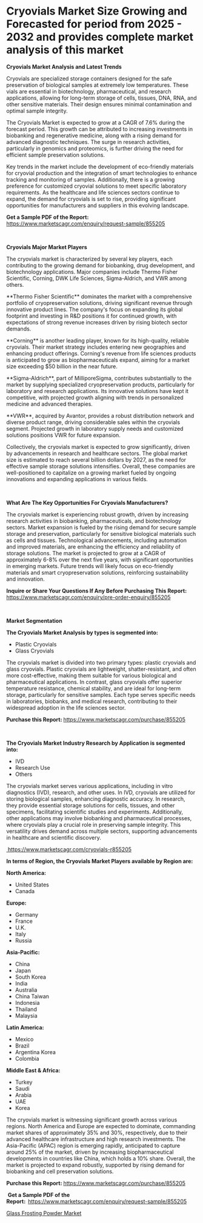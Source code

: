 <p><h1>Cryovials Market Size Growing and Forecasted for period from 2025 - 2032 and provides complete market analysis of this market</h1></p><p><strong>Cryovials Market Analysis and Latest Trends</strong></p>
<p><p>Cryovials are specialized storage containers designed for the safe preservation of biological samples at extremely low temperatures. These vials are essential in biotechnology, pharmaceutical, and research applications, allowing for long-term storage of cells, tissues, DNA, RNA, and other sensitive materials. Their design ensures minimal contamination and optimal sample integrity.</p><p>The Cryovials Market is expected to grow at a CAGR of 7.6% during the forecast period. This growth can be attributed to increasing investments in biobanking and regenerative medicine, along with a rising demand for advanced diagnostic techniques. The surge in research activities, particularly in genomics and proteomics, is further driving the need for efficient sample preservation solutions.</p><p>Key trends in the market include the development of eco-friendly materials for cryovial production and the integration of smart technologies to enhance tracking and monitoring of samples. Additionally, there is a growing preference for customized cryovial solutions to meet specific laboratory requirements. As the healthcare and life sciences sectors continue to expand, the demand for cryovials is set to rise, providing significant opportunities for manufacturers and suppliers in this evolving landscape.</p></p>
<p><strong>Get a Sample PDF of the Report:&nbsp;</strong> <a href="https://www.marketscagr.com/enquiry/request-sample/855205?utm_campaign=3127&utm_medium=2&utm_source=Github&utm_content=ia&utm_term=01042025&utm_id=cryovials">https://www.marketscagr.com/enquiry/request-sample/855205</a></p>
<p>&nbsp;</p>
<p><strong>Cryovials Major Market Players</strong></p>
<p><p>The cryovials market is characterized by several key players, each contributing to the growing demand for biobanking, drug development, and biotechnology applications. Major companies include Thermo Fisher Scientific, Corning, DWK Life Sciences, Sigma-Aldrich, and VWR among others.</p><p>**Thermo Fisher Scientific** dominates the market with a comprehensive portfolio of cryopreservation solutions, driving significant revenue through innovative product lines. The company's focus on expanding its global footprint and investing in R&D positions it for continued growth, with expectations of strong revenue increases driven by rising biotech sector demands.</p><p>**Corning** is another leading player, known for its high-quality, reliable cryovials. Their market strategy includes entering new geographies and enhancing product offerings. Corning's revenue from life sciences products is anticipated to grow as biopharmaceuticals expand, aiming for a market size exceeding $50 billion in the near future.</p><p>**Sigma-Aldrich**, part of MilliporeSigma, contributes substantially to the market by supplying specialized cryopreservation products, particularly for laboratory and research applications. Its innovative solutions have kept it competitive, with projected growth aligning with trends in personalized medicine and advanced therapies.</p><p>**VWR**, acquired by Avantor, provides a robust distribution network and diverse product range, driving considerable sales within the cryovials segment. Projected growth in laboratory supply needs and customized solutions positions VWR for future expansion.</p><p>Collectively, the cryovials market is expected to grow significantly, driven by advancements in research and healthcare sectors. The global market size is estimated to reach several billion dollars by 2027, as the need for effective sample storage solutions intensifies. Overall, these companies are well-positioned to capitalize on a growing market fueled by ongoing innovations and expanding applications in various fields.</p></p>
<p>&nbsp;</p>
<p><strong>What Are The Key Opportunities For Cryovials Manufacturers?</strong></p>
<p><p>The cryovials market is experiencing robust growth, driven by increasing research activities in biobanking, pharmaceuticals, and biotechnology sectors. Market expansion is fueled by the rising demand for secure sample storage and preservation, particularly for sensitive biological materials such as cells and tissues. Technological advancements, including automation and improved materials, are enhancing the efficiency and reliability of storage solutions. The market is projected to grow at a CAGR of approximately 6-8% over the next five years, with significant opportunities in emerging markets. Future trends will likely focus on eco-friendly materials and smart cryopreservation solutions, reinforcing sustainability and innovation.</p></p>
<p><strong>Inquire or Share Your Questions If Any Before Purchasing This Report:</strong> <a href="https://www.marketscagr.com/enquiry/pre-order-enquiry/855205?utm_campaign=3127&utm_medium=2&utm_source=Github&utm_content=ia&utm_term=01042025&utm_id=cryovials">https://www.marketscagr.com/enquiry/pre-order-enquiry/855205</a></p>
<p>&nbsp;</p>
<p><strong>Market Segmentation</strong></p>
<p><strong>The Cryovials Market Analysis by types is segmented into:</strong></p>
<p><ul><li>Plastic Cryovials</li><li>Glass Cryovials</li></ul></p>
<p><p>The cryovials market is divided into two primary types: plastic cryovials and glass cryovials. Plastic cryovials are lightweight, shatter-resistant, and often more cost-effective, making them suitable for various biological and pharmaceutical applications. In contrast, glass cryovials offer superior temperature resistance, chemical stability, and are ideal for long-term storage, particularly for sensitive samples. Each type serves specific needs in laboratories, biobanks, and medical research, contributing to their widespread adoption in the life sciences sector.</p></p>
<p><strong>Purchase this Report:&nbsp;</strong><a href="https://www.marketscagr.com/purchase/855205?utm_campaign=3127&utm_medium=2&utm_source=Github&utm_content=ia&utm_term=01042025&utm_id=cryovials">https://www.marketscagr.com/purchase/855205</a></p>
<p>&nbsp;</p>
<p><strong>The Cryovials Market Industry Research by Application is segmented into:</strong></p>
<p><ul><li>IVD</li><li>Research Use</li><li>Others</li></ul></p>
<p><p>The cryovials market serves various applications, including in vitro diagnostics (IVD), research, and other uses. In IVD, cryovials are utilized for storing biological samples, enhancing diagnostic accuracy. In research, they provide essential storage solutions for cells, tissues, and other specimens, facilitating scientific studies and experiments. Additionally, other applications may involve biobanking and pharmaceutical processes, where cryovials play a crucial role in preserving sample integrity. This versatility drives demand across multiple sectors, supporting advancements in healthcare and scientific discovery.</p></p>
<p><a href="https://www.marketscagr.com/cryovials-r855205?utm_campaign=3127&utm_medium=2&utm_source=Github&utm_content=ia&utm_term=01042025&utm_id=cryovials">&nbsp;https://www.marketscagr.com/cryovials-r855205</a></p>
<p><strong>In terms of Region, the Cryovials Market Players available by Region are:</strong></p>
<p>
    <p> <strong> North America: </strong>
        <ul>
            <li>United States</li>
            <li>Canada</li>
        </ul>
        </p> 
    <p> <strong> Europe: </strong>
        <ul>
            <li>Germany</li>
            <li>France</li>
            <li>U.K.</li>
            <li>Italy</li>
            <li>Russia</li>
        </ul>
        </p> 
    <p> <strong> Asia-Pacific: </strong>
        <ul>
            <li>China</li>
            <li>Japan</li>
            <li>South Korea</li>
            <li>India</li>
            <li>Australia</li>
            <li>China Taiwan</li>
            <li>Indonesia</li>
            <li>Thailand</li>
            <li>Malaysia</li>
        </ul>
        </p> 
    <p> <strong> Latin America: </strong>
        <ul>
            <li>Mexico</li>
            <li>Brazil</li>
            <li>Argentina Korea</li>
            <li>Colombia</li>
        </ul>
        </p> 
    <p> <strong> Middle East & Africa: </strong>
        <ul>
            <li>Turkey</li>
            <li>Saudi</li>
            <li>Arabia</li>
            <li>UAE</li>
            <li>Korea</li>
        </ul>
    </p>
    </p>
<p><p>The cryovials market is witnessing significant growth across various regions. North America and Europe are expected to dominate, commanding market shares of approximately 35% and 30%, respectively, due to their advanced healthcare infrastructure and high research investments. The Asia-Pacific (APAC) region is emerging rapidly, anticipated to capture around 25% of the market, driven by increasing biopharmaceutical developments in countries like China, which holds a 10% share. Overall, the market is projected to expand robustly, supported by rising demand for biobanking and cell preservation solutions.</p></p>
<p><strong>Purchase this Report: </strong><a href="https://www.marketscagr.com/purchase/855205?utm_campaign=3127&utm_medium=2&utm_source=Github&utm_content=ia&utm_term=01042025&utm_id=cryovials">https://www.marketscagr.com/purchase/855205</a></p>
<p>&nbsp;<strong>Get a Sample PDF of the Report:&nbsp;&nbsp;</strong><a href="https://www.marketscagr.com/enquiry/request-sample/855205?utm_campaign=3127&utm_medium=2&utm_source=Github&utm_content=ia&utm_term=01042025&utm_id=cryovials">https://www.marketscagr.com/enquiry/request-sample/855205</a></p>
<p><strong></strong></p>
<p><p><a href="https://github.com/geyangvayora/Market-Research-Report-List-1/blob/main/glass-frosting-powder-market.md?utm_campaign=3127&utm_medium=2&utm_source=Github&utm_content=ia&utm_term=01042025&utm_id=cryovials">Glass Frosting Powder Market</a></p></p>
